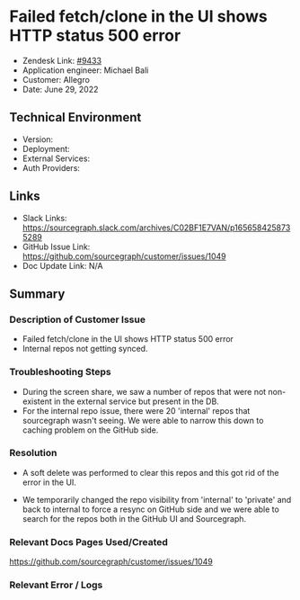 
# Failed fetch/clone in the UI shows HTTP status 500 error <!-- Ticket Title  Hint: include keywords to make it searchable -->

- Zendesk Link: [#9433](https://sourcegraph.zendesk.com/agent/tickets/9433)
- Application engineer: Michael Bali
- Customer: Allegro <!-- Redact if this contains personally identifying information -->
- Date: June 29, 2022

<!-- Data populated from integration, speak to Ben Gordon or Michael Bali if not working -->
<!-- During Internal team trial, fill missing data manually (we are waiting for all data to sync) -->

## Technical Environment
- Version: ​
- Deployment:
- External Services:
- Auth Providers:


## Links
<!-- Data for application engineer manual entry -->
- Slack Links: https://sourcegraph.slack.com/archives/C02BF1E7VAN/p1656584258735289
- GitHub Issue Link: https://github.com/sourcegraph/customer/issues/1049
- Doc Update Link: N/A

## Summary
### Description of Customer Issue
- Failed fetch/clone in the UI shows HTTP status 500 error
- Internal repos not getting synced.

### Troubleshooting Steps
- During the screen share, we saw a number of repos that were not non-existent in the external service but present in the DB.
- For the internal repo issue, there were 20 'internal' repos that sourcegraph wasn't seeing. We were able to narrow this down to caching problem on the GitHub side.

### Resolution
- A soft delete was performed to clear this repos and this got rid of the error in the UI.

- We temporarily changed the repo visibility from 'internal' to 'private' and back to internal to force a resync on GitHub side and we were able to search for the repos both in the GitHub UI and Sourcegraph.

### Relevant Docs Pages Used/Created
https://github.com/sourcegraph/customer/issues/1049
### Relevant Error / Logs
<!-- Please redact keys, tokens, and personal identifying information -->


<!-- Once complete, upload a copy to https://github.com/sourcegraph/support-tools-internal/tree/main/resolved-tickets as a .md file -->
<!-- Name the file 9433.md -->
